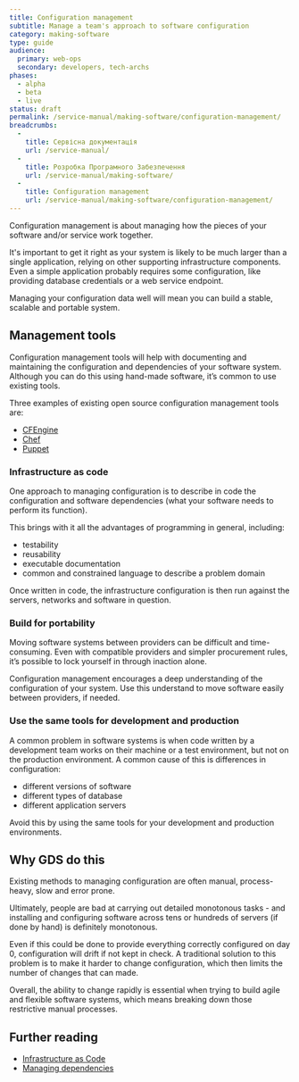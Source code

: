 ```yaml
---
title: Configuration management
subtitle: Manage a team's approach to software configuration
category: making-software
type: guide
audience:
  primary: web-ops
  secondary: developers, tech-archs
phases:
  - alpha
  - beta
  - live
status: draft
permalink: /service-manual/making-software/configuration-management/
breadcrumbs:
  -
    title: Сервісна документація
    url: /service-manual/
  -
    title: Розробка Програмного Забезпечення
    url: /service-manual/making-software/
  -
    title: Configuration management
    url: /service-manual/making-software/configuration-management/
---
```


Configuration management is about managing how the pieces of your software and/or service work together.

It's important to get it right as your system is likely to be much larger than a single application, relying on other supporting infrastructure components. Even a simple application probably requires some configuration, like providing database credentials or a web service endpoint.

Managing your configuration data well will mean you can build a stable, scalable and portable system.

## Management tools

Configuration management tools will help with documenting and maintaining the configuration and dependencies of your software system. Although you can do this using hand-made software, it’s common to use existing tools.

Three examples of existing open source configuration management tools are:

* [CFEngine](http://cfengine.com/)
* [Chef](http://www.getchef.com/chef/)
* [Puppet](https://puppetlabs.com/)

### Infrastructure as code

One approach to managing configuration is to describe in code the configuration and software dependencies (what your software needs to perform its function).

This brings with it all the advantages of programming in general, including:

* testability
* reusability
* executable documentation
* common and constrained language to describe a problem domain

Once written in code, the infrastructure configuration is then run against the servers, networks and software in question.

### Build for portability

Moving software systems between providers can be difficult and time-consuming. Even with compatible providers and simpler procurement rules, it’s possible to lock yourself in through inaction alone.

Configuration management encourages a deep understanding of the configuration of your system. Use this understand to move software easily between providers, if needed.


### Use the same tools for development and production

A common problem in software systems is when code written by a development team works on their machine or a test environment, but not on the production environment. A common cause of this is differences in configuration:

* different versions of software
* different types of database
* different application servers

Avoid this by using the same tools for your development and production environments.

## Why GDS do this

Existing methods to managing configuration are often manual, process-heavy, slow and error prone.

Ultimately, people are bad at carrying out detailed monotonous tasks - and installing and configuring software across tens or hundreds of servers (if done by hand) is definitely monotonous.

Even if this could be done to provide everything correctly configured on day 0, configuration will drift if not kept in check. A traditional solution to this problem is to make it harder to change configuration, which then limits the number of changes that can made.

Overall, the ability to change rapidly is essential when trying to build agile and flexible software systems, which means breaking down those restrictive manual processes.


## Further reading

* [Infrastructure as Code](https://speakerdeck.com/garethr/infrastructure-as-code)
* [Managing dependencies](/service-manual/making-software/dependency-management)
